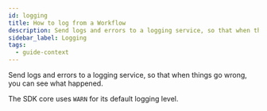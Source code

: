 ```yaml
---
id: logging
title: How to log from a Workflow
description: Send logs and errors to a logging service, so that when things go wrong, you can see what happened.
sidebar_label: Logging
tags:
  - guide-context
---
```


Send logs and errors to a logging service, so that when things go wrong, you can see what happened.

The SDK core uses `WARN` for its default logging level.
